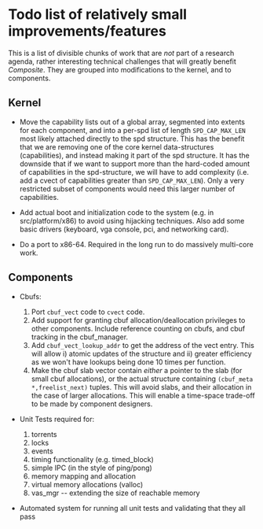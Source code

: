 Todo list of relatively small improvements/features
===================================================

This is a list of divisible chunks of work that are _not_ part of a
research agenda, rather interesting technical challenges that will
greatly benefit _Composite_.  They are grouped into modifications to
the kernel, and to components.

Kernel
------

- Move the capability lists out of a global array, segmented into
  extents for each component, and into a per-spd list of length
  `SPD_CAP_MAX_LEN` most likely attached directly to the spd structure.
  This has the benefit that we are removing one of the core kernel
  data-structures (capabilities), and instead making it part of the
  spd structure.  It has the downside that if we want to support more
  than the hard-coded amount of capabilities in the spd-structure, we
  will have to add complexity (i.e. add a cvect of capabilities
  greater than `SPD_CAP_MAX_LEN`).  Only a very restricted subset of
  components would need this larger number of capabilities.

- Add actual boot and initialization code to the system (e.g. in
  src/platform/x86) to avoid using hijacking techniques.  Also add
  some basic drivers (keyboard, vga console, pci, and networking
  card).

- Do a port to x86-64.  Required in the long run to do massively
  multi-core work.

Components
----------

- Cbufs: 
  1. Port `cbuf_vect` code to `cvect` code.
  2. Add support for granting cbuf allocation/deallocation privileges
     to other components.  Include reference counting on cbufs, and
     cbuf tracking in the cbuf_manager.  
  3. Add `cbuf_vect_lookup_addr` to get the address of the vect entry.
     This will allow i) atomic updates of the structure and ii)
     greater efficiency as we won't have lookups being done 10 times
     per function.
  4. Make the cbuf slab vector contain _either_ a pointer to the slab
     (for small cbuf allocations), or the actual structure containing
     `(cbuf_meta *,freelist_next)` tuples.  This will avoid slabs, and their
     allocation in the case of larger allocations.  This will enable a
     time-space trade-off to be made by component designers.

- Unit Tests required for:
  1. torrents
  2. locks
  3. events
  4. timing functionality (e.g. timed_block)
  5. simple IPC (in the style of ping/pong)
  6. memory mapping and allocation
  7. virtual memory allocations (valloc)
  8. vas_mgr -- extending the size of reachable memory

- Automated system for running all unit tests and validating that they
  all pass


